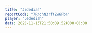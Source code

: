 ```yaml
---
title: "Jedediah"
reportCode: "7RnchN3rf4Zw6Pbm"
player: "Jedediah"
date: 2021-11-15T21:50:09.524000+00:00
---
```

